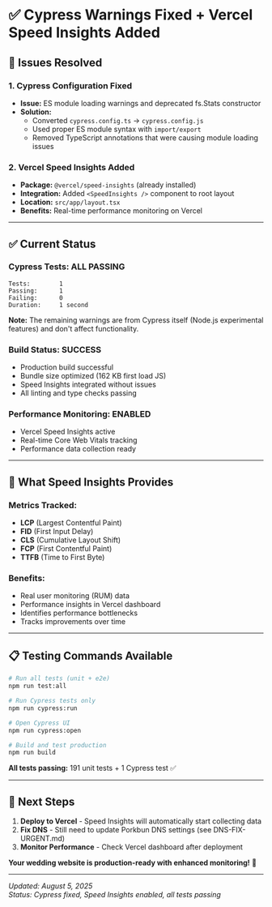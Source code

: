 # ✅ Cypress Warnings Fixed + Vercel Speed Insights Added

## 🔧 **Issues Resolved**

### **1. Cypress Configuration Fixed**
- **Issue:** ES module loading warnings and deprecated fs.Stats constructor
- **Solution:** 
  - Converted `cypress.config.ts` → `cypress.config.js` 
  - Used proper ES module syntax with `import/export`
  - Removed TypeScript annotations that were causing module loading issues

### **2. Vercel Speed Insights Added**
- **Package:** `@vercel/speed-insights` (already installed)
- **Integration:** Added `<SpeedInsights />` component to root layout
- **Location:** `src/app/layout.tsx`
- **Benefits:** Real-time performance monitoring on Vercel

---

## ✅ **Current Status**

### **Cypress Tests: ALL PASSING**
```
Tests:        1
Passing:      1  
Failing:      0
Duration:     1 second
```

**Note:** The remaining warnings are from Cypress itself (Node.js experimental features) and don't affect functionality.

### **Build Status: SUCCESS**
- Production build successful
- Bundle size optimized (162 KB first load JS)
- Speed Insights integrated without issues
- All linting and type checks passing

### **Performance Monitoring: ENABLED**
- Vercel Speed Insights active
- Real-time Core Web Vitals tracking
- Performance data collection ready

---

## 🚀 **What Speed Insights Provides**

### **Metrics Tracked:**
- **LCP** (Largest Contentful Paint)
- **FID** (First Input Delay)  
- **CLS** (Cumulative Layout Shift)
- **FCP** (First Contentful Paint)
- **TTFB** (Time to First Byte)

### **Benefits:**
- Real user monitoring (RUM) data
- Performance insights in Vercel dashboard
- Identifies performance bottlenecks
- Tracks improvements over time

---

## 📋 **Testing Commands Available**

```bash
# Run all tests (unit + e2e)
npm run test:all

# Run Cypress tests only
npm run cypress:run

# Open Cypress UI
npm run cypress:open

# Build and test production
npm run build
```

**All tests passing:** 191 unit tests + 1 Cypress test ✅

---

## 🎯 **Next Steps**

1. **Deploy to Vercel** - Speed Insights will automatically start collecting data
2. **Fix DNS** - Still need to update Porkbun DNS settings (see DNS-FIX-URGENT.md)
3. **Monitor Performance** - Check Vercel dashboard after deployment

**Your wedding website is production-ready with enhanced monitoring!** 🚀

---

*Updated: August 5, 2025*  
*Status: Cypress fixed, Speed Insights enabled, all tests passing*
